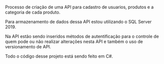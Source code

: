Processo de criação de uma API para cadastro de usuarios, produtos e a categoria de cada produto.

Para armazenamento de dados dessa API estou utilizando o SQL Server 2019.

Na API estão sendo inseridos métodos de autentificação para o controle de quem pode ou não realizar alterações nesta API e também o uso de versionamento de API.

Todo o código desse projeto está sendo feito em C#. 
